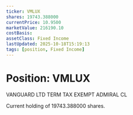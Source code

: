 ```yaml
---
ticker: VMLUX
shares: 19743.388000
currentPrice: 10.9500
marketValue: 216190.10
costBasis: 
assetClass: Fixed Income
lastUpdated: 2025-10-18T15:19:13
tags: [position, Fixed Income]
---
```


# Position: VMLUX

VANGUARD LTD TERM TAX EXEMPT ADMIRAL CL

Current holding of 19743.388000 shares.

